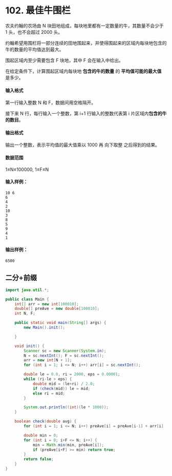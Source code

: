 # 102. 最佳牛围栏

农夫约翰的农场由 N 块田地组成，每块地里都有一定数量的牛，其数量不会少于 1 头，也不会超过 2000 头。

约翰希望用围栏将一部分连续的田地围起来，并使得围起来的区域内每块地包含的牛的数量的平均值达到最大。

围起区域内至少需要包含 F 块地，其中 F 会在输入中给出。

在给定条件下，计算围起区域内每块地 **包含的牛的数量** 的 **平均值可能的最大值** 是多少。

#### 输入格式

第一行输入整数 N 和 F，数据间用空格隔开。

接下来 N 行，每行输入一个整数，第 i+1 行输入的整数代表第 i 片区域内**包含的牛的数目**。

#### 输出格式

输出一个整数，表示平均值的最大值乘以 1000 再 向下取整 之后得到的结果。

#### 数据范围

1≤N≤100000, 1≤F≤N

#### 输入样例：

```
10 6
6 
4
2
10
3
8
5
9
4
1
```

#### 输出样例：

```
6500
```



## 二分+前缀

```java
import java.util.*;

public class Main {
    int[] arr = new int[100010];
    double[] preAve = new double[100010];
    int N, F;

    public static void main(String[] args) {
        new Main().init();

    }

    void init() {
        Scanner sc = new Scanner(System.in);
        N = sc.nextInt(); F = sc.nextInt();
        arr = new int[N + 1];
        for (int i = 1; i <= N; i++) arr[i] = sc.nextInt();

        double le = 0.0, ri = 2000, eps = 0.00001;
        while (ri-le > eps) {
            double mid = (le+ri) / 2.0;
            if (check(mid)) le = mid;
            else ri = mid;
        }

        System.out.println((int)(le * 1000));
    }

    boolean check(double avg) {
        for (int i = 1; i <= N; i++) preAve[i] = preAve[i-1] + arr[i] - avg;

        double min = 0;
        for (int i = 0; i+F <= N; i++) {
            min = Math.min(min, preAve[i]);
            if (preAve[i+F] >= min) return true;
        }
        return false;
    }
}
```

